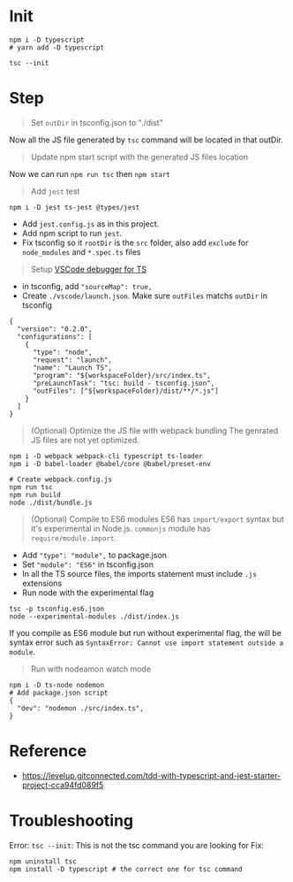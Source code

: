 # Init
```
npm i -D typescript
# yarn add -D typescript

tsc --init
```

# Step
> Set `outDir` in tsconfig.json to "./dist"

Now all the JS file generated by `tsc` command will be located in that outDir.

> Update npm start script with the generated JS files location

Now we can run `npm run tsc` then `npm start`

> Add `jest` test
```
npm i -D jest ts-jest @types/jest
```
* Add `jest.config.js` as in this project.
* Add npm script to run `jest`.
* Fix tsconfig so it `rootDir` is the `src` folder, also add `exclude` for `node_modules` and `*.spec.ts` files

> Setup [VSCode debugger for TS](https://code.visualstudio.com/docs/typescript/typescript-debugging)
* in tsconfig, add `"sourceMap": true,`
* Create `./vscode/launch.json`. Make sure `outFiles` matchs `outDir` in tsconfig
```
{
  "version": "0.2.0",
  "configurations": [
    {
      "type": "node",
      "request": "launch",
      "name": "Launch TS",
      "program": "${workspaceFolder}/src/index.ts",
      "preLaunchTask": "tsc: build - tsconfig.json",
      "outFiles": ["${workspaceFolder}/dist/**/*.js"]
    }
  ]
}
```


> (Optional) Optimize the JS file with webpack bundling
The genrated JS files are not yet optimized.
```
npm i -D webpack webpack-cli typescript ts-loader
npm i -D babel-loader @babel/core @babel/preset-env

# Create webpack.config.js
npm run tsc
npm run build
node ./dist/bundle.js
```

> (Optional) Compile to ES6 modules
ES6 has `import/export` syntax but it's experimental in Node.js. `commonjs` module has `require/module.import`.
* Add `"type": "module",` to package.json
* Set `"module": "ES6"` in tsconfig.json
* In all the TS source files, the imports statement must include `.js` extensions
* Run node with the experimental flag
```
tsc -p tsconfig.es6.json
node --experimental-modules ./dist/index.js
```

If you compile as ES6 module but run without experimental flag, the will be syntax error such as `SyntaxError: Cannot use import statement outside a module`.

> Run with nodeamon watch mode
```
npm i -D ts-node nodemon
# Add package.json script
{
  "dev": "nodemon ./src/index.ts",
}
```

# Reference
* https://levelup.gitconnected.com/tdd-with-typescript-and-jest-starter-project-cca94fd089f5

# Troubleshooting
Error: `tsc --init`: This is not the tsc command you are looking for
Fix:
```
npm uninstall tsc
npm install -D typescript # the correct one for tsc command
```
